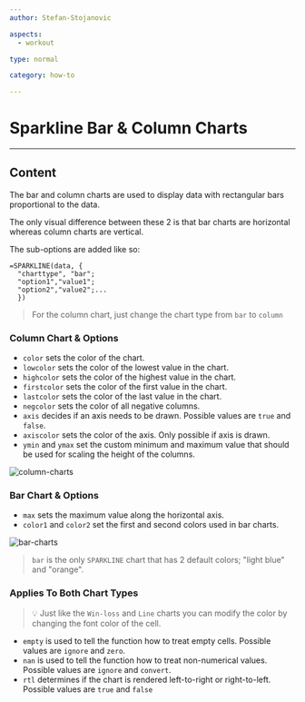 ```yaml
---
author: Stefan-Stojanovic

aspects:
  - workout

type: normal

category: how-to

---
```


# Sparkline Bar & Column Charts 

---
## Content

The bar and column charts are used to display data with rectangular bars proportional to the data.

The only visual difference between these 2 is that bar charts are horizontal whereas column charts are vertical.

The sub-options are added like so:
```plain-text
=SPARKLINE(data, {
  "charttype", "bar"; 
  "option1","value1";
  "option2","value2";...
  })
```
> For the column chart, just change the chart type from `bar` to `column`

### Column Chart & Options

- `color` sets the color of the chart.
- `lowcolor` sets the color of the lowest value in the chart.
- `highcolor` sets the color of the highest value in the chart.
- `firstcolor` sets the color of the first value in the chart.
- `lastcolor` sets the color of the last value in the chart.
- `negcolor` sets the color of all negative columns.
- `axis` decides if an axis needs to be drawn. Possible values are `true` and `false`.
- `axiscolor` sets the color of the axis. Only possible if axis is drawn.
- `ymin` and `ymax` set the custom minimum and maximum value that should be used for scaling the height of the columns.

![column-charts](https://img.enkipro.com/3363b4c31c7c9a02390ffbd81391e420.png)

### Bar Chart & Options

- `max` sets the maximum value along the horizontal axis.
- `color1` and `color2` set the first and second colors used in bar charts.

![bar-charts](https://img.enkipro.com/235e44e548f3d5b276dbe4f7195f1dbf.png)

> `bar` is the only `SPARKLINE` chart that has 2 default colors; "light blue" and "orange".

### Applies To Both Chart Types

> 💡 Just like the `Win-loss` and `Line` charts you can modify the color by changing the font color of the cell. 

- `empty` is used to tell the function how to treat empty cells. Possible values are `ignore` and `zero`.
- `nan` is used to tell the function how to treat non-numerical values. Possible values are `ignore` and `convert`.
- `rtl` determines if the chart is rendered left-to-right or right-to-left. Possible values are `true` and `false`